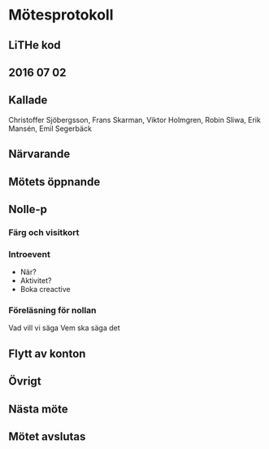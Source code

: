 # Mötesprotokoll

## LiTHe kod

## 2016 07 02

## Kallade
Christoffer Sjöbergsson, Frans Skarman, Viktor Holmgren, Robin Sliwa, Erik Mansén, Emil Segerbäck

## Närvarande

## Mötets öppnande

## Nolle-p

### Färg och visitkort

### Introevent

- När?
- Aktivitet?
- Boka creactive

### Föreläsning för nollan

Vad vill vi säga
Vem ska säga det


## Flytt av konton


## Övrigt

## Nästa möte


## Mötet avslutas

